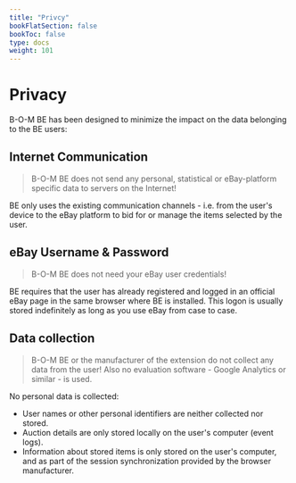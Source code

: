 ```yaml
---
title: "Privcy"
bookFlatSection: false
bookToc: false
type: docs
weight: 101
---
```


# Privacy
B-O-M BE has been designed to minimize the impact on the data belonging to the BE users:

## Internet Communication
> B-O-M BE does not send any personal, statistical or eBay-platform specific data to servers on the Internet!

BE only uses the existing communication channels - i.e. from the user's device to the eBay platform to bid for
or manage the items selected by the user.

## eBay Username & Password
> B-O-M BE does not need your eBay user credentials!

BE requires that the user has already registered and logged in an official eBay page in the same browser where BE
is installed. This logon is usually stored indefinitely as long as you use eBay from case to case.

## Data collection
> B-O-M BE or the manufacturer of the extension do not collect any data from the user!
> Also no evaluation software - Google Analytics or similar - is used.

No personal data is collected:

* User names or other personal identifiers are neither collected nor stored.
* Auction details are only stored locally on the user's computer (event logs).
* Information about stored items is only stored on the user's computer, and as part of the
  session synchronization provided by the browser manufacturer.